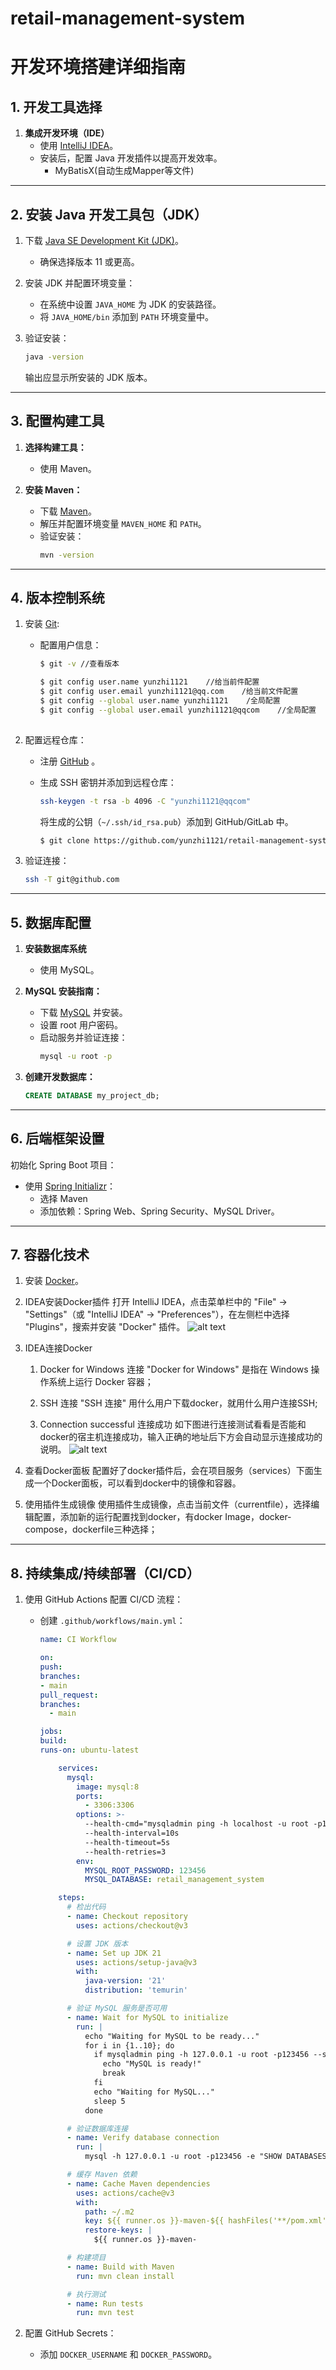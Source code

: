 # retail-management-system

# 开发环境搭建详细指南

## 1. 开发工具选择

1. **集成开发环境（IDE）**
    - 使用 [IntelliJ IDEA](https://www.jetbrains.com/idea/)。
    - 安装后，配置 Java 开发插件以提高开发效率。
        - MyBatisX(自动生成Mapper等文件)

---

## 2. 安装 Java 开发工具包（JDK）

1. 下载 [Java SE Development Kit (JDK)](https://www.oracle.com/java/technologies/javase-downloads.html)。
    - 确保选择版本 11 或更高。

2. 安装 JDK 并配置环境变量：
    - 在系统中设置 `JAVA_HOME` 为 JDK 的安装路径。
    - 将 `JAVA_HOME/bin` 添加到 `PATH` 环境变量中。

3. 验证安装：
   ```bash
   java -version
   ```
   输出应显示所安装的 JDK 版本。

---

## 3. 配置构建工具

1. **选择构建工具：**
    - 使用 Maven。

2. **安装 Maven：**
    - 下载 [Maven](https://maven.apache.org/download.cgi)。
    - 解压并配置环境变量 `MAVEN_HOME` 和 `PATH`。
    - 验证安装：
      ```bash
      mvn -version
      ```

---

## 4. 版本控制系统

1. 安装 [Git](https://git-scm.com/):
    - 配置用户信息：
      ```bash
      $ git -v //查看版本
      
      $ git config user.name yunzhi1121    //给当前件配置
      $ git config user.email yunzhi1121@qq.com    /给当前文件配置
      $ git config --global user.name yunzhi1121    /全局配置
      $ git config --global user.email yunzhi1121@qqcom    //全局配置
 
      ```

2. 配置远程仓库：
    - 注册 [GitHub](https://github.com/) 。
    - 生成 SSH 密钥并添加到远程仓库：
      ```bash
      ssh-keygen -t rsa -b 4096 -C "yunzhi1121@qqcom"
      ```
      将生成的公钥（`~/.ssh/id_rsa.pub`）添加到 GitHub/GitLab 中。

      ```bash
      $ git clone https://github.com/yunzhi1121/retail-management-system
      ```

3. 验证连接：
   ```bash
   ssh -T git@github.com
   ```

---

## 5. 数据库配置

1. **安装数据库系统**
    - 使用 MySQL。

2. **MySQL 安装指南：**
    - 下载 [MySQL](https://dev.mysql.com/downloads/mysql/) 并安装。
    - 设置 root 用户密码。
    - 启动服务并验证连接：
      ```bash
      mysql -u root -p
      ```

3. **创建开发数据库：**
   ```sql
   CREATE DATABASE my_project_db;
   ```

---

## 6. 后端框架设置

初始化 Spring Boot 项目：
- 使用 [Spring Initializr](https://start.spring.io/)：
    - 选择 Maven
    - 添加依赖：Spring Web、Spring Security、MySQL Driver。

---

## 7. 容器化技术

1. 安装 [Docker](https://www.docker.com/)。


2. IDEA安装Docker插件
   打开 IntelliJ IDEA，点击菜单栏中的 "File" -> "Settings"（或 "IntelliJ IDEA" -> "Preferences"），在左侧栏中选择 "Plugins"，搜索并安装 "Docker" 插件。
   ![alt text](https://www.helloimg.com/i/2024/12/23/6768447d57492.png)


1. IDEA连接Docker
    1. Docker for Windows 连接
       "Docker for Windows" 是指在 Windows 操作系统上运行 Docker 容器；

    1. SSH 连接
       "SSH 连接" 用什么用户下载docker，就用什么用户连接SSH;

    1. Connection successful 连接成功
       如下图进行连接测试看看是否能和docker的宿主机连接成功，输入正确的地址后下方会自动显示连接成功的说明。
       ![alt text](
       https://www.helloimg.com/i/2024/12/23/6768447d7eaff.png)


4. 查看Docker面板
   配置好了docker插件后，会在项目服务（services）下面生成一个Docker面板，可以看到docker中的镜像和容器。



5. 使用插件生成镜像
   使用插件生成镜像，点击当前文件（currentfile），选择编辑配置，添加新的运行配置找到docker，有docker Image，docker-compose，dockerfile三种选择；
---

## 8. 持续集成/持续部署（CI/CD）

1. 使用 GitHub Actions 配置 CI/CD 流程：
    - 创建 `.github/workflows/main.yml`：
      ```yaml
      name: CI Workflow
      
      on:
      push:
      branches:
      - main
      pull_request:
      branches:
        - main
      
      jobs:
      build:
      runs-on: ubuntu-latest
      
          services:
            mysql:
              image: mysql:8
              ports:
                - 3306:3306
              options: >-
                --health-cmd="mysqladmin ping -h localhost -u root -p123456 || exit 1"
                --health-interval=10s
                --health-timeout=5s
                --health-retries=3
              env:
                MYSQL_ROOT_PASSWORD: 123456
                MYSQL_DATABASE: retail_management_system
      
          steps:
            # 检出代码
            - name: Checkout repository
              uses: actions/checkout@v3
      
            # 设置 JDK 版本
            - name: Set up JDK 21
              uses: actions/setup-java@v3
              with:
                java-version: '21'
                distribution: 'temurin'
      
            # 验证 MySQL 服务是否可用
            - name: Wait for MySQL to initialize
              run: |
                echo "Waiting for MySQL to be ready..."
                for i in {1..10}; do
                  if mysqladmin ping -h 127.0.0.1 -u root -p123456 --silent; then
                    echo "MySQL is ready!"
                    break
                  fi
                  echo "Waiting for MySQL..."
                  sleep 5
                done
      
            # 验证数据库连接
            - name: Verify database connection
              run: |
                mysql -h 127.0.0.1 -u root -p123456 -e "SHOW DATABASES;"
      
            # 缓存 Maven 依赖
            - name: Cache Maven dependencies
              uses: actions/cache@v3
              with:
                path: ~/.m2
                key: ${{ runner.os }}-maven-${{ hashFiles('**/pom.xml') }}
                restore-keys: |
                  ${{ runner.os }}-maven-
      
            # 构建项目
            - name: Build with Maven
              run: mvn clean install
      
            # 执行测试
            - name: Run tests
              run: mvn test
      ```

2. 配置 GitHub Secrets：
    - 添加 `DOCKER_USERNAME` 和 `DOCKER_PASSWORD`。